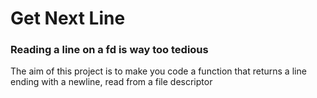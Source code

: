 # Get Next Line
### Reading a line on a fd is way too tedious
<p>
The aim of this project is to make you code a function that returns a line ending with a newline, read from a file descriptor
